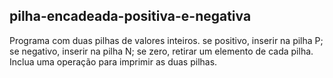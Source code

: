 ## pilha-encadeada-positiva-e-negativa
Programa com duas pilhas de valores inteiros.
     se positivo, inserir na pilha P;
     se negativo, inserir na pilha N;
     se zero, retirar um elemento de cada pilha.
 Inclua uma operação para imprimir as duas pilhas.
